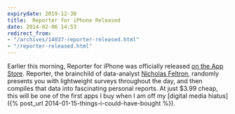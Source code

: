 ```yaml
---
expirydate: 2019-12-30
title:  Reporter for iPhone Released
date: 2014-02-06 14:53
redirect_from:
- "/archives/14037-reporter-released.html"
- "/reporter-released.html"
---
```



Earlier this morning, Reporter for iPhone was officially released [on the App Store](https://itunes.apple.com/us/app/reporter-app/id779697486?ls=1&mt=8). Reporter, the brainchild of data-analyst [Nicholas Feltron](http://feltron.com), randomly presents you with lightweight surveys throughout the day, and then compiles that data into fascinating personal reports. At just $3.99 cheap, this will be one of the first apps I buy when I am off my [digital media hiatus]({% post_url 2014-01-15-things-i-could-have-bought %}).
